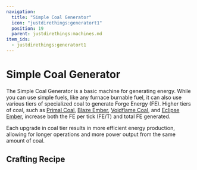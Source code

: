 ```yaml
---
navigation:
  title: "Simple Coal Generator"
  icon: "justdirethings:generatort1"
  position: 19
  parent: justdirethings:machines.md
item_ids:
  - justdirethings:generatort1
---
```


# Simple Coal Generator

The Simple Coal Generator is a basic machine for generating energy. While you can use simple fuels, like any furnace burnable fuel, it can also use various tiers of specialized coal to generate Forge Energy (FE). Higher tiers of coal, such as [Primal Coal](./res_coal_t1.md), [Blaze Ember](./res_coal_t2.md), [Voidflame Coal](./res_coal_t3.md), and [Eclipse Ember](./res_coal_t4.md), increase both the FE per tick (FE/T) and total FE generated.

Each upgrade in coal tier results in more efficient energy production, allowing for longer operations and more power output from the same amount of coal.

## Crafting Recipe



<Recipe id="justdirethings:generatort1" />

